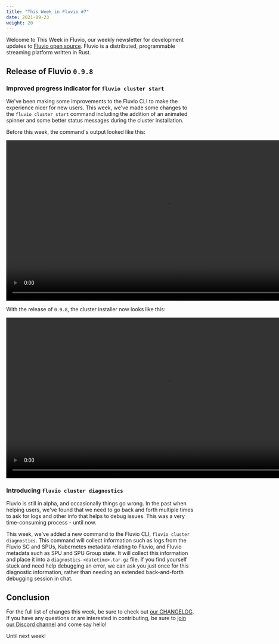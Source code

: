 ```yaml
---
title: "This Week in Fluvio #7"
date: 2021-09-23
weight: 20
---
```


Welcome to This Week in Fluvio, our weekly newsletter
for development updates to [Fluvio open source]. Fluvio is a distributed,
programmable streaming platform written in Rust.

## Release of Fluvio `0.9.8`

### Improved progress indicator for `fluvio cluster start`

We've been making some improvements to the Fluvio CLI to make the experience nicer
for new users. This week, we've made some changes to the `fluvio cluster start` command
including the addition of an animated spinner and some better status messages during
the cluster installation.

Before this week, the command's output looked like this:

<video controls width="860px" title="The old command used plain print statements and no spinner">
  <source src="/news/images/0007/fluvio-cluster-start-old.mov">
</video>

With the release of `0.9.8`, the cluster installer now looks like this:

<video controls width="860px" title="The new command uses emojis, bold print, and an animated spinner">
  <source src="/news/images/0007/fluvio-cluster-start.mov">
</video>

### Introducing `fluvio cluster diagnostics`

Fluvio is still in alpha, and occasionally things go wrong. In the past when helping users,
we've found that we need to go back and forth multiple times to ask for logs and other
info that helps to debug issues. This was a very time-consuming process - until now.

This week, we've added a new command to the Fluvio CLI, `fluvio cluster diagnostics`. This
command will collect information such as logs from the Fluvio SC and SPUs, Kubernetes
metadata relating to Fluvio, and Fluvio metadata such as SPU and SPU Group state. It will
collect this information and place it into a `diagnostics-<datetime>.tar.gz` file. If you
find yourself stuck and need help debugging an error, we can ask you just once for this
diagnostic information, rather than needing an extended back-and-forth debugging session
in chat.

## Conclusion

For the full list of changes this week, be sure to check out [our CHANGELOG]. If you have any
questions or are interested in contributing, be sure to [join our Discord channel] and
come say hello!

Until next week!

[Fluvio open source]: https://github.com/infinyon/fluvio
[wasmtime API since 0.28]: https://github.com/alexcrichton/rfcs-2/blob/new-api/accepted/new-api.md
[our CHANGELOG]: https://github.com/infinyon/fluvio/blob/master/CHANGELOG.md
[join our Discord channel]: https://discordapp.com/invite/bBG2dTz
